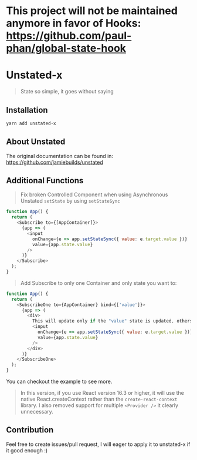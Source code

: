# This project will not be maintained anymore in favor of Hooks: https://github.com/paul-phan/global-state-hook


# Unstated-x

> State so simple, it goes without saying

## Installation

```sh
yarn add unstated-x
```

## About Unstated

The original documentation can be found in: https://github.com/jamiebuilds/unstated

## Additional Functions

> Fix broken Controlled Component when using Asynchronous Unstated `setState` by using `setStateSync`

```js
function App() {
  return (
    <Subscribe to={[AppContainer]}>
      {app => (
        <input
          onChange={e => app.setStateSync({ value: e.target.value })}
          value={app.state.value}
        />
      )}
    </Subscribe>
  );
}
```

> Add Subscribe to only one Container and only state you want to:

```js
function App() {
  return (
    <SubscribeOne to={AppContainer} bind={['value']}>
      {app => (
        <div>
          This will update only if the "value" state is updated, others will not
          <input
            onChange={e => app.setStateSync({ value: e.target.value })}
            value={app.state.value}
          />
        </div>
      )}
    </SubscribeOne>
  );
}
```

You can checkout the example to see more.

> In this version, if you use React version 16.3 or higher, it will use the native React.createContext rather than the `create-react-context` library. I also removed support for multiple `<Provider />` it clearly unnecessary.

## Contribution

Feel free to create issues/pull request, I will eager to apply it to unstated-x if it good enough :)
